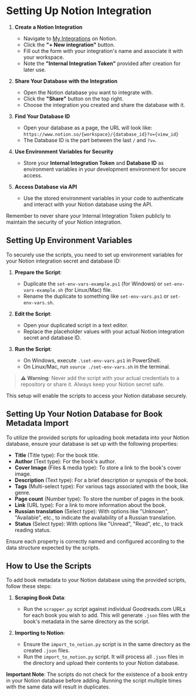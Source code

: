 # Setting Up Notion Integration

1. **Create a Notion Integration**
   - Navigate to [My Integrations](https://www.notion.so/my-integrations) on Notion.
   - Click the **"+ New integration"** button.
   - Fill out the form with your integration's name and associate it with your workspace.
   - Note the **"Internal Integration Token"** provided after creation for later use.

2. **Share Your Database with the Integration**
   - Open the Notion database you want to integrate with.
   - Click the **"Share"** button on the top right.
   - Choose the integration you created and share the database with it.

3. **Find Your Database ID**
   - Open your database as a page, the URL will look like: `https://www.notion.so/{workspace}/{database_id}?v={view_id}`
   - The Database ID is the part between the last `/` and `?v=`.

4. **Use Environment Variables for Security**
   - Store your **Internal Integration Token** and **Database ID** as environment variables in your development environment for secure access.

5. **Access Database via API**
   - Use the stored environment variables in your code to authenticate and interact with your Notion database using the API.

Remember to never share your Internal Integration Token publicly to maintain the security of your Notion integration.

## Setting Up Environment Variables

To securely use the scripts, you need to set up environment variables for your Notion integration secret and database ID:

1. **Prepare the Script**:
   - Duplicate the `set-env-vars-example.ps1` (for Windows) or `set-env-vars-example.sh` (for Linux/Mac) file.
   - Rename the duplicate to something like `set-env-vars.ps1` or `set-env-vars.sh`.

2. **Edit the Script**:
   - Open your duplicated script in a text editor.
   - Replace the placeholder values with your actual Notion integration secret and database ID.

3. **Run the Script**:
   - On Windows, execute `.\set-env-vars.ps1` in PowerShell.
   - On Linux/Mac, run `source ./set-env-vars.sh` in the terminal.

> **⚠️ Warning**: Never add the script with your actual credentials to a repository or share it. Always keep your Notion secret safe.

This setup will enable the scripts to access your Notion database securely.

## Setting Up Your Notion Database for Book Metadata Import

To utilize the provided scripts for uploading book metadata into your Notion database, ensure your database is set up with the following properties:

- **Title** (Title type): For the book title.
- **Author** (Text type): For the book's author.
- **Cover Image** (Files & media type): To store a link to the book's cover image.
- **Description** (Text type): For a brief description or synopsis of the book.
- **Tags** (Multi-select type): For various tags associated with the book, like genre.
- **Page count** (Number type): To store the number of pages in the book.
- **Link** (URL type): For a link to more information about the book.
- **Russian translation** (Select type): With options like "Unknown", "Available", etc., to indicate the availability of a Russian translation.
- **Status** (Select type): With options like "Unread", "Read", etc., to track reading status.

Ensure each property is correctly named and configured according to the data structure expected by the scripts.

## How to Use the Scripts

To add book metadata to your Notion database using the provided scripts, follow these steps:

1. **Scraping Book Data**:
   - Run the `scrapper.py` script against individual Goodreads.com URLs for each book you wish to add. This will generate `.json` files with the book's metadata in the same directory as the script.

2. **Importing to Notion**:
   - Ensure the `import_to_notion.py` script is in the same directory as the created `.json` files.
   - Run the `import_to_notion.py` script. It will process all `.json` files in the directory and upload their contents to your Notion database.

**Important Note**: The scripts do not check for the existence of a book entry in your Notion database before adding. Running the script multiple times with the same data will result in duplicates.
